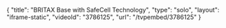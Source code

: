 {
    "title": "BRITAX Base with SafeCell Technology",
    "type": "solo",
    "layout": "iframe-static",
    "videoId": "3786125",
    "url": "\/tvpembed\/3786125"
}